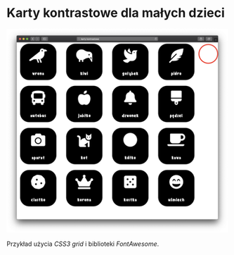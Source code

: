 # Karty kontrastowe dla małych dzieci

![Karty kontrastowe dla małych dzieci](public/assets/images/contrast-cards.png?raw=true "Karty kontrastowe dla małych dzieci")

Przykład użycia *CSS3 grid* i biblioteki *FontAwesome*.
